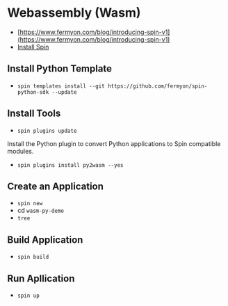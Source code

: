 # Webassembly (Wasm)

- [https://www.fermyon.com/blog/introducing-spin-v1](https://www.fermyon.com/blog/introducing-spin-v1)
- [Install Spin](https://developer.fermyon.com/spin/quickstart#install-spin)

## Install Python Template

- `spin templates install --git https://github.com/fermyon/spin-python-sdk --update`

## Install Tools

- `spin plugins update`

Install the Python plugin to convert Python applications to Spin compatible modules.

- `spin plugins install py2wasm --yes`

## Create an Application

- `spin new`
- cd `wasm-py-demo`
- `tree`

## Build Application

- `spin build`

## Run Apllication

- `spin up`
